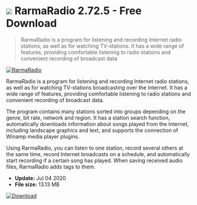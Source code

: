 # ![](https://cdn.softexe.net/static/icon/1/rarmaradio-5678.png) RarmaRadio 2.72.5 - Free Download

> RarmaRadio is a program for listening and recording Internet radio stations, as well as for watching TV-stations. It has a wide range of features, providing comfortable listening to radio stations and convenient recording of broadcast data

[![RarmaRadio](https://gallery.dpcdn.pl/imgc/Tools/2264/g_-_420x350_1.5_-_x7be9ee24-0df6-4b68-9dfb-ee5a76801454.png)](https://softexe.net/win/internet/radio-tv-players/rarmaradio:efgh.html)

RarmaRadio is a program for listening and recording Internet radio stations, as well as for watching TV-stations broadcasting over the Internet. It has a wide range of features, providing comfortable listening to radio stations and convenient recording of broadcast data.

The program contains many stations sorted into groups depending on the genre, bit rate, network and region. It has a station search function, automatically downloads information about songs played from the Internet, including landscape graphics and text, and supports the connection of Winamp media player plugins.

Using RarmaRadio, you can listen to one station, record several others at the same time, record Internet broadcasts on a schedule, and automatically start recording if a certain song has played. When saving received audio files, RarmaRadio adds tags to them.


- **Update:** Jul 04 2020
- **File size:** 13.13 MB

[![Download](https://cdn.softexe.net/static/img/download.png)](https://softexe.net/win/internet/radio-tv-players/rarmaradio:efgh.html)

